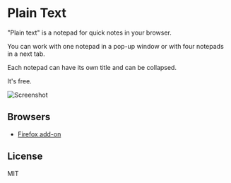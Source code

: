 # Plain Text


"Plain text" is a notepad for quick notes in your browser.

You can work with one notepad in a pop-up window or with four notepads in a next tab.

Each notepad can have its own title and can be collapsed.

It's free.



![Screenshot](https://svoekino.github.io/plain-text/screenshots/screenshot-1.0-01.png)



## Browsers

- [Firefox add-on](https://addons.mozilla.org/ru/firefox/addon/plain-text)



## License

MIT

